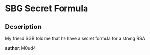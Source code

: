 # SBG Secret Formula

## Description

 My friend SGB told me that he have a secret formula for a strong RSA 
 
 **author**: M0ud4